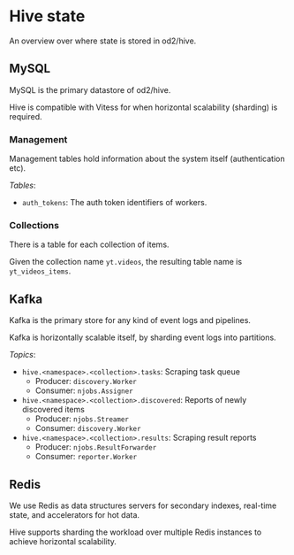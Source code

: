 # Hive state

An overview over where state is stored in od2/hive.

## MySQL

MySQL is the primary datastore of od2/hive.

Hive is compatible with Vitess for when horizontal scalability (sharding) is required.

### Management

Management tables hold information about the system itself (authentication etc).

*Tables*:
- `auth_tokens`: The auth token identifiers of workers.

### Collections

There is a table for each collection of items.

Given the collection name `yt.videos`, the resulting table name is `yt_videos_items`.

## Kafka

Kafka is the primary store for any kind of event logs and pipelines.

Kafka is horizontally scalable itself, by sharding event logs into partitions.

_Topics_:
* `hive.<namespace>.<collection>.tasks`: Scraping task queue
  * Producer: `discovery.Worker`
  * Consumer: `njobs.Assigner`
* `hive.<namespace>.<collection>.discovered`: Reports of newly discovered items
  * Producer: `njobs.Streamer`
  * Consumer: `discovery.Worker`
* `hive.<namespace>.<collection>.results`: Scraping result reports
  * Producer: `njobs.ResultForwarder`
  * Consumer: `reporter.Worker`

## Redis

We use Redis as data structures servers for secondary indexes, real-time state, and accelerators for hot data.

Hive supports sharding the workload over multiple Redis instances to achieve horizontal scalability.
